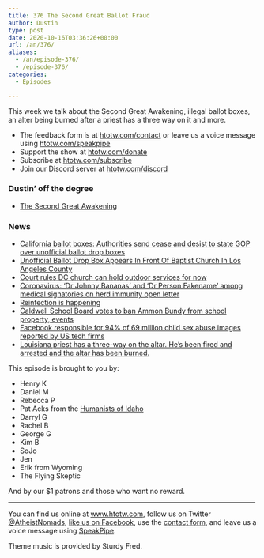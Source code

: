 ```yaml
---
title: 376 The Second Great Ballot Fraud
author: Dustin
type: post
date: 2020-10-16T03:36:26+00:00
url: /an/376/
aliases:
  - /an/episode-376/
  - /episode-376/
categories:
  - Episodes

---
```

<div id="buzzsprout-player-10552733"></div><script src="https://www.buzzsprout.com/1983601/10552733-376-the-second-great-ballot-fraud.js?container_id=buzzsprout-player-10552733&player=small" type="text/javascript" charset="utf-8"></script>

This week we talk about the Second Great Awakening, illegal ballot boxes, an alter being burned after a priest has a three way on it and more.

<!--more-->

 * The feedback form is at [htotw.com/contact](https://htotw.com/contact) or leave us a voice message using <a href="https://htotw.com/speakpipe" target="_blank" rel="noopener noreferrer">htotw.com/speakpipe</a>
 * Support the show at <a href="https://htotw.com/donate" target="_blank" rel="payment noopener noreferrer">htotw.com/donate</a>
 * Subscribe at <a href="https://htotw.com/subscribe" target="_blank" rel="noopener noreferrer">htotw.com/subscribe</a>
 * Join our Discord server at <a href="https://htotw.com/discord" target="_blank" rel="noopener noreferrer">htotw.com/discord</a>

### Dustin&#8217; off the degree

  * [The Second Great Awakening][1]

### News

  * [California ballot boxes: Authorities send cease and desist to state GOP over unofficial ballot drop boxes][2]
  * [Unofficial Ballot Drop Box Appears In Front Of Baptist Church In Los Angeles County][3]
  * [Court rules DC church can hold outdoor services for now][4]
  * [Coronavirus: ‘Dr Johnny Bananas’ and ‘Dr Person Fakename’ among medical signatories on herd immunity open letter][5]
  * [Reinfection is happening][6]
  * [Caldwell School Board votes to ban Ammon Bundy from school property, events][7]
  * [Facebook responsible for 94% of 69 million child sex abuse images reported by US tech firms][8]
  * [Louisiana priest has a three-way on the altar. He’s been fired and arrested and the altar has been burned.][9]

This episode is brought to you by:

  * Henry K
  * Daniel M
  * Rebecca P
  * Pat Acks from the <a href="https://www.humanistsofidaho.org" target="_blank" rel="noopener noreferrer">Humanists of Idaho</a>
  * Darryl G
  * Rachel B
  * George G
  * Kim B
  * SoJo
  * Jen
  * Erik from Wyoming
  * The Flying Skeptic

And by our $1 patrons and those who want no reward.

<hr width="500" />

You can find us online at <a href="https://www.htotw.com/" target="_blank" rel="noopener noreferrer">www.htotw.com</a>, follow us on Twitter <a href="https://twitter.com/AtheistNomads" target="_blank" rel="noopener noreferrer">@AtheistNomads</a>, <a href="https://htotw.com/facebook" target="_blank" rel="noopener noreferrer">like us on Facebook</a>, use the [contact form](https://htotw.com/contact), and leave us a voice message using <a href="https://htotw.com/speakpipe" target="_blank" rel="noopener noreferrer">SpeakPipe</a>.

Theme music is provided by Sturdy Fred.

 [1]: https://en.wikipedia.org/wiki/Second_Great_Awakening
 [2]: https://www.cnn.com/2020/10/12/politics/california-ballot-drop-boxes/index.html
 [3]: https://losangeles.cbslocal.com/2020/10/10/unofficial-ballot-drop-box-appears-in-front-of-baptist-church-in-canyon-country/
 [4]: https://religionnews.com/2020/10/12/court-rules-d-c-church-can-hold-outdoor-services-for-now/
 [5]: https://news.sky.com/story/coronavirus-dr-johnny-bananas-and-dr-person-fakename-among-medical-signatories-on-herd-immunity-open-letter-12099947
 [6]: https://www.webmd.com/lung/coronavirus-immunity-reinfection
 [7]: https://www.ktvb.com/article/news/health/coronavirus/caldwell-school-district-considering-banning-bundy-from-property-and-school-sponsored-events/277-11b65b0c-bcf6-443f-9f25-a2a656332917
 [8]: https://news.sky.com/story/facebook-responsible-for-94-of-69-million-child-sex-abuse-images-reported-by-us-tech-firms-12101357
 [9]: https://www.nola.com/news/article_ba88dffc-0a75-11eb-95fd-aff48c3fcec4.html